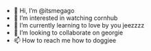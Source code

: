 - 👋 Hi, I’m @itsmegago
- 👀 I’m interested in  watching cornhub
- 🌱 I’m currently learning to love by you jeezzzz
- 💞️ I’m looking to collaborate on georgie
- 📫 How to reach me how to doggiee

<!---
itsmegago/itsmegago is a ✨ special ✨ repository because its `README.md` (this file) appears on your GitHub profile.
You can click the Preview link to take a look at your changes.
--->
